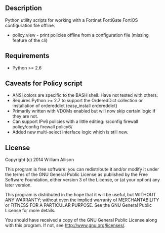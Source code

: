 ## Description

Python utility scripts for working with a Fortinet FortiGate FortiOS configuration file offline.

* policy_view - print policies offline from a configuration file (missing feature of the cli)

## Requirements

* Python >= 2.6

## Caveats for Policy script

* ANSI colors are specific to the BASH shell. Have not tested with others.
* Requires Python >= 2.7 to support the OrderedDict collection or installation of ordereddict (easy_install ordereddict)
* Primarily written with VDOMs enabled but will now skip certain logic if they are not.
* Can support IPv6 policies with a little editing: s/config firewall policy/config firewall policy6/
* Added new multi-select interface logic which is still new.

## License

Copyright (c) 2014 William Allison

This program is free software: you can redistribute it and/or modify
it under the terms of the GNU General Public License as published by
the Free Software Foundation, either version 3 of the License, or
(at your option) any later version.

This program is distributed in the hope that it will be useful,
but WITHOUT ANY WARRANTY; without even the implied warranty of
MERCHANTABILITY or FITNESS FOR A PARTICULAR PURPOSE.  See the
GNU General Public License for more details.

You should have received a copy of the GNU General Public License
along with this program.  If not, see <http://www.gnu.org/licenses/>.
